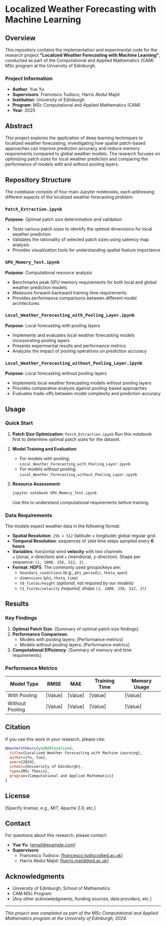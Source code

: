 # Localized Weather Forecasting with Machine Learning

## Overview

This repository contains the implementation and experimental code for the research project **"Localized Weather Forecasting with Machine Learning"**, conducted as part of the Computational and Applied Mathematics (CAM) MSc program at the University of Edinburgh.

### Project Information
- **Author**: Yue Yu
- **Supervisors**: Francesco Tudisco, Harris Abdul Majid
- **Institution**: University of Edinburgh
- **Program**: MSc Computational and Applied Mathematics (CAM)
- **Year**: 2025

## Abstract

This project explores the application of deep learning techniques to localized weather forecasting, investigating how spatial patch-based approaches can improve prediction accuracy and reduce memory requirements compared to global weather models. The research focuses on optimizing patch sizes for local weather prediction and comparing the performance of models with and without pooling layers.

## Repository Structure

The codebase consists of four main Jupyter notebooks, each addressing different aspects of the localized weather forecasting problem:

### `Patch_Extraction.ipynb`
**Purpose**: Optimal patch size determination and validation
- Tests various patch sizes to identify the optimal dimensions for local weather prediction
- Validates the rationality of selected patch sizes using saliency map analysis
- Provides visualization tools for understanding spatial feature importance

### `GPU_Memory_Test.ipynb`
**Purpose**: Computational resource analysis
- Benchmarks peak GPU memory requirements for both local and global weather prediction models
- Measures forward-backward training time requirements
- Provides performance comparisons between different model architectures

### `Local_Weather_Forecasting_with_Pooling_Layer.ipynb`
**Purpose**: Local forecasting with pooling layers
- Implements and evaluates local weather forecasting models incorporating pooling layers
- Presents experimental results and performance metrics
- Analyzes the impact of pooling operations on prediction accuracy

### `Local_Weather_Forecasting_without_Pooling_Layer.ipynb`
**Purpose**: Local forecasting without pooling layers
- Implements local weather forecasting models without pooling layers
- Provides comparative analysis against pooling-based approaches
- Evaluates trade-offs between model complexity and prediction accuracy


## Usage

### Quick Start

1. **Patch Size Optimization**:
   `Patch_Extraction.ipynb`
   Run this notebook first to determine optimal patch sizes for the dataset.

2. **Model Training and Evaluation**:
   - For models with pooling: `Local_Weather_Forecasting_with_Pooling_Layer.ipynb`
   - For models without pooling: `Local_Weather_Forecasting_without_Pooling_Layer.ipynb`

3. **Resource Assessment**:
   ```bash
   jupyter notebook GPU_Memory_Test.ipynb
   ```
   Use this to understand computational requirements before training.

### Data Requirements

The models expect weather data in the following format:
- **Spatial Resolution**: `256 × 512` (latitude × longitude) global regular grid.
- **Temporal Resolution**: sequences of `1008` time steps sampled every **6 hours**  
- **Variables**: horizontal wind **velocity** with two channels  
  `u` (zonal, x-direction) and `v` (meridional, y-direction). Shape per sequence:
  `(1, 1008, 256, 512, 2)`. 
- **Format**: **HDF5**. The commonly used groups/keys are:
  - `boundary_conditions` (e.g., `phi_periodic`, `theta_open`)
  - `dimensions` (`phi`, `theta`, `time`)
  - `t0_fields/height`  *(optional, not required by our models)*
  - `t1_fields/velocity`  *(required; shape `(1, 1008, 256, 512, 2)`)*

## Results

### Key Findings

1. **Optimal Patch Size**: [Summary of optimal patch size findings]
2. **Performance Comparison**: 
   - Models with pooling layers: [Performance metrics]
   - Models without pooling layers: [Performance metrics]
3. **Computational Efficiency**: [Summary of memory and time requirements]

### Performance Metrics

| Model Type | RMSE | MAE | Training Time | Memory Usage |
|------------|------|-----|---------------|--------------|
| With Pooling | [Value] | [Value] | [Value] | [Value] |
| Without Pooling | [Value] | [Value] | [Value] | [Value] |



## Citation

If you use this work in your research, please cite:

```bibtex
@mastersthesis{yu2024localized,
  title={Localized Weather Forecasting with Machine Learning},
  author={Yu, Yue},
  year={2024},
  school={University of Edinburgh},
  type={MSc Thesis},
  program={Computational and Applied Mathematics}
}
```

## License

[Specify license, e.g., MIT, Apache 2.0, etc.]

## Contact

For questions about this research, please contact:
- **Yue Yu**: [email@example.com]
- **Supervisors**: 
  - Francesco Tudisco: [francesco.tudisco@ed.ac.uk]
  - Harris Abdul Majid: [harris.majid@ed.ac.uk]

## Acknowledgments

- University of Edinburgh; School of Mathematics
- CAM MSc Program
- [Any other acknowledgments, funding sources, data providers, etc.]

---

*This project was completed as part of the MSc Computational and Applied Mathematics program at the University of Edinburgh, 2024.*
